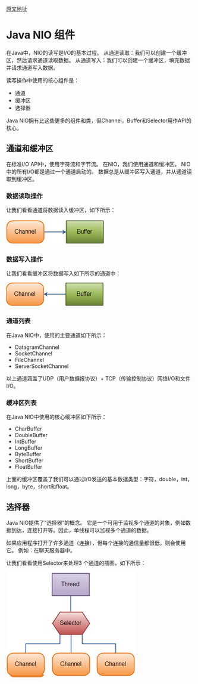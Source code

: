 [原文地址](https://www.javatpoint.com/java-nio-components)
# Java NIO 组件
在Java中，NIO的读写是I/O的基本过程。 从通道读取：我们可以创建一个缓冲区，然后请求通道读取数据。 从通道写入：我们可以创建一个缓冲区，填充数据并请求通道写入数据。

读写操作中使用的核心组件是：
- 通道
- 缓冲区
- 选择器

Java NIO拥有比这些更多的组件和类，但Channel，Buffer和Selector用作API的核心。

## 通道和缓冲区
在标准I/O API中，使用字符流和字节流。 在NIO，我们使用通道和缓冲区。 NIO中的所有I/O都是通过一个通道启动的。 数据总是从缓冲区写入通道，并从通道读取到缓冲区。
### 数据读取操作
让我们看看通道将数据读入缓冲区，如下所示：

![nio-tutorial2.png](nio-tutorial2.png)
### 数据写入操作
让我们看看缓冲区将数据写入如下所示的通道中：

![nio-tutorial3.png](nio-tutorial3.png)

### 通道列表
在Java NIO中，使用的主要通道如下所示：
- DatagramChannel
- SocketChannel
- FileChannel
- ServerSocketChannel

以上通道涵盖了UDP（用户数据报协议）+ TCP（传输控制协议）网络I/O和文件I/O。
### 缓冲区列表
在Java NIO中使用的核心缓冲区如下所示：
- CharBuffer
- DoubleBuffer
- IntBuffer
- LongBuffer
- ByteBuffer
- ShortBuffer
- FloatBuffer

上面的缓冲区覆盖了我们可以通过I/O发送的基本数据类型：字符，double，int，long，byte，short和float。

## 选择器
Java NIO提供了“选择器”的概念。 它是一个可用于监视多个通道的对象，例如数据到达，连接打开等。因此，单线程可以监视多个通道的数据。

如果应用程序打开了许多通道（连接），但每个连接的通信量都很低，则会使用它。 例如：在聊天服务器中。

让我们看看使用Selector来处理3 个通道的插图，如下所示：

![nio-tutorial4.png](nio-tutorial4.png)
